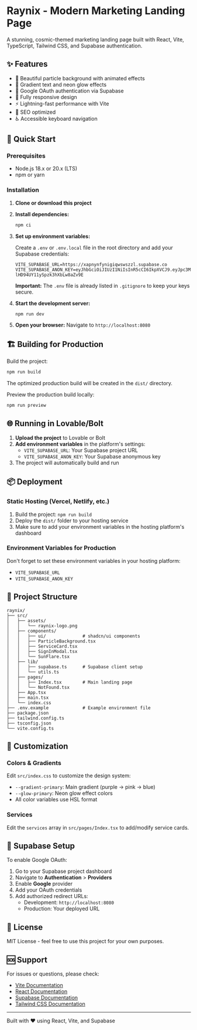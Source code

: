 # Raynix - Modern Marketing Landing Page

A stunning, cosmic-themed marketing landing page built with React, Vite, TypeScript, Tailwind CSS, and Supabase authentication.

## ✨ Features

- 🌌 Beautiful particle background with animated effects
- 🎨 Gradient text and neon glow effects
- 🔐 Google OAuth authentication via Supabase
- 📱 Fully responsive design
- ⚡ Lightning-fast performance with Vite
- 🎯 SEO optimized
- ♿ Accessible keyboard navigation

## 🚀 Quick Start

### Prerequisites

- Node.js 18.x or 20.x (LTS)
- npm or yarn

### Installation

1. **Clone or download this project**

2. **Install dependencies:**
   ```bash
   npm ci
   ```

3. **Set up environment variables:**
   
   Create a `.env` or `.env.local` file in the root directory and add your Supabase credentials:
   
   ```env
   VITE_SUPABASE_URL=https://xapnynfynigiqwswszzl.supabase.co
   VITE_SUPABASE_ANON_KEY=eyJhbGciOiJIUzI1NiIsInR5cCI6IkpXVCJ9.eyJpc3MiOiJzdXBhYmFzZSIsInJlZiI6InhhcG55bmZ5bmlnaXF3c3dzenpsIiwicm9sZSI6ImFub24iLCJpYXQiOjE3NTkwNjExNzAsImV4cCI6MjA3NDYzNzE3MH0.Hi52yiPDMHwJYcZy-lHD94UY11ySpzk3hXbLw8aZv9E
   ```
   
   **Important:** The `.env` file is already listed in `.gitignore` to keep your keys secure.

4. **Start the development server:**
   ```bash
   npm run dev
   ```

5. **Open your browser:**
   Navigate to `http://localhost:8080`

## 🏗️ Building for Production

Build the project:
```bash
npm run build
```

The optimized production build will be created in the `dist/` directory.

Preview the production build locally:
```bash
npm run preview
```

## 🌐 Running in Lovable/Bolt

1. **Upload the project** to Lovable or Bolt
2. **Add environment variables** in the platform's settings:
   - `VITE_SUPABASE_URL`: Your Supabase project URL
   - `VITE_SUPABASE_ANON_KEY`: Your Supabase anonymous key
3. The project will automatically build and run

## 📦 Deployment

### Static Hosting (Vercel, Netlify, etc.)

1. Build the project: `npm run build`
2. Deploy the `dist/` folder to your hosting service
3. Make sure to add your environment variables in the hosting platform's dashboard

### Environment Variables for Production

Don't forget to set these environment variables in your hosting platform:
- `VITE_SUPABASE_URL`
- `VITE_SUPABASE_ANON_KEY`

## 🔧 Project Structure

```
raynix/
├── src/
│   ├── assets/
│   │   └── raynix-logo.png
│   ├── components/
│   │   ├── ui/              # shadcn/ui components
│   │   ├── ParticleBackground.tsx
│   │   ├── ServiceCard.tsx
│   │   ├── SignInModal.tsx
│   │   └── SunFlare.tsx
│   ├── lib/
│   │   ├── supabase.ts      # Supabase client setup
│   │   └── utils.ts
│   ├── pages/
│   │   ├── Index.tsx        # Main landing page
│   │   └── NotFound.tsx
│   ├── App.tsx
│   ├── main.tsx
│   └── index.css
├── .env.example             # Example environment file
├── package.json
├── tailwind.config.ts
├── tsconfig.json
└── vite.config.ts
```

## 🎨 Customization

### Colors & Gradients

Edit `src/index.css` to customize the design system:
- `--gradient-primary`: Main gradient (purple → pink → blue)
- `--glow-primary`: Neon glow effect colors
- All color variables use HSL format

### Services

Edit the `services` array in `src/pages/Index.tsx` to add/modify service cards.

## 🔐 Supabase Setup

To enable Google OAuth:

1. Go to your Supabase project dashboard
2. Navigate to **Authentication** > **Providers**
3. Enable **Google** provider
4. Add your OAuth credentials
5. Add authorized redirect URLs:
   - Development: `http://localhost:8080`
   - Production: Your deployed URL

## 📝 License

MIT License - feel free to use this project for your own purposes.

## 🆘 Support

For issues or questions, please check:
- [Vite Documentation](https://vitejs.dev/)
- [React Documentation](https://react.dev/)
- [Supabase Documentation](https://supabase.com/docs)
- [Tailwind CSS Documentation](https://tailwindcss.com/docs)

---

Built with ❤️ using React, Vite, and Supabase
